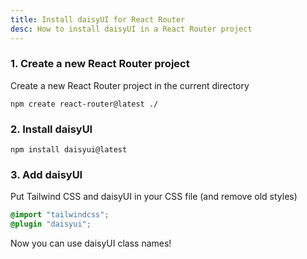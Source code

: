 ```yaml
---
title: Install daisyUI for React Router
desc: How to install daisyUI in a React Router project
---
```


<script>
  import Translate from "$components/Translate.svelte"
</script>

### 1. Create a new React Router project

Create a new React Router project in the current directory

```sh:Terminal
npm create react-router@latest ./
```

### 2. Install daisyUI

```sh:Terminal
npm install daisyui@latest
```

### 3. Add daisyUI

Put Tailwind CSS and daisyUI in your CSS file (and remove old styles)
  
```postcss:app/app.css
@import "tailwindcss";
@plugin "daisyui";
```

Now you can use daisyUI class names!
